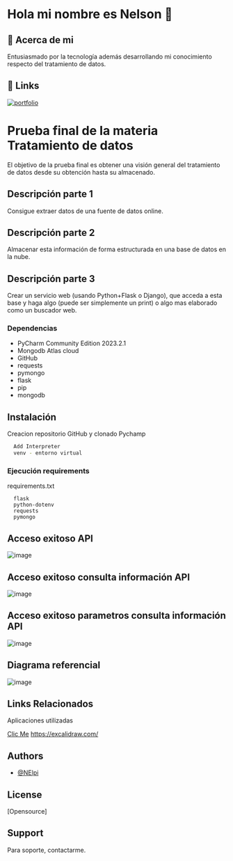 # Hola mi nombre es Nelson 👋
## 🚀 Acerca de mi
Entusiasmado por la tecnología además desarrollando mi conocimiento respecto del tratamiento de datos.
## 🔗 Links
[![portfolio](https://img.shields.io/badge/my_portfolio-000?style=for-the-badge&logo=ko-fi&logoColor=white)]([https://katherineoelsner.com/](https://github.com/N3lpi))
# Prueba final de la materia Tratamiento de datos

El objetivo de la prueba final es obtener una visión general del tratamiento de datos desde su obtención hasta su almacenado.

## Descripción parte 1

Consigue extraer datos de una fuente de datos online.

## Descripción parte 2

Almacenar esta información de forma estructurada en una base de datos en la nube.

## Descripción parte 3

Crear un servicio web (usando Python+Flask o Django), que acceda a esta base y haga algo (puede ser simplemente un print) o algo mas elaborado como un buscador web.

### Dependencias
* PyCharm Community Edition 2023.2.1
* Mongodb Atlas cloud
* GitHub
* requests
* pymongo
* flask
* pip
* mongodb

## Instalación

Creacion repositorio GitHub y clonado Pychamp

```bash
  Add Interpreter
  venv - entorno virtual
```

### Ejecución requirements

requirements.txt

```
  flask
  python-dotenv
  requests
  pymongo
```
## Acceso exitoso API

![image](https://github.com/N3lpi/prueba-final1-grupoA/assets/144539622/663da965-b4e2-4407-9fe7-09a6ccaa13cc)

## Acceso exitoso consulta información API
![image](https://github.com/N3lpi/prueba-final1-grupoA/assets/144539622/a7580e7a-66c4-4c5a-8ee2-2d5b84321857)

## Acceso exitoso parametros consulta información API
![image](https://github.com/N3lpi/prueba-final1-grupoA/assets/144539622/762364ce-f235-4430-a908-b772631520fc)

## Diagrama referencial

![image](https://github.com/N3lpi/prueba-final1-grupoA/assets/144539622/bbf25ce6-0f07-461e-8278-e7829aca3858)


## Links Relacionados

Aplicaciones utilizadas

[Clic Me](https://excalidraw.com/) https://excalidraw.com/

## Authors

- [@NElpi](https://github.com/N3lpi)

## License

[Opensource]

## Support

Para soporte, contactarme.
